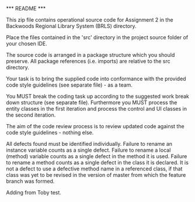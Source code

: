 *** README ***

This zip file contains operational source code for Assignment 2 in the Backwoods Regional Library System  (BRLS)
directory.

Place the files contained in the 'src' directory in the project source folder of your chosen IDE.

The source code is arranged in a package structure which you should preserve. All package references (i.e. imports) are relative to the src directory.

Your task is to bring the supplied code into conformance with the provided code style guidelines (see separate file) - as a team.

You MUST break the coding task up according to the suggested work break down structure (see separate file). Furthermore you MUST process the entity classes in the first iteration and process the control and UI classes in the second iteration.

The aim of the code review process is to review updated code against the code style guidelines - nothing else.

All defects found must be identified individually.
Failure to rename an instance variable counts as a single defect.
Failure to rename a local (method) variable counts as a single defect in the method it is used.
Failure to rename a method counts as a single defect in the class it is declared. It is not a defect to use a defective method name in a referenced class, if that class was yet to be revised in the version of master from which the feature branch was formed.

Adding from Toby test.


